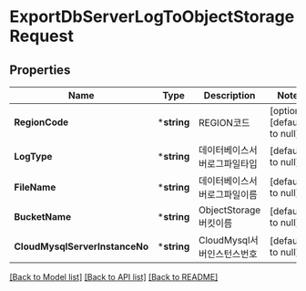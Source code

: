# ExportDbServerLogToObjectStorageRequest

## Properties
Name | Type | Description | Notes
------------ | ------------- | ------------- | -------------
**RegionCode** | ***string** | REGION코드 | [optional] [default to null]
**LogType** | ***string** | 데이터베이스서버로그파일타입 | [default to null]
**FileName** | ***string** | 데이터베이스서버로그파일이름 | [default to null]
**BucketName** | ***string** | ObjectStorage버킷이름 | [default to null]
**CloudMysqlServerInstanceNo** | ***string** | CloudMysql서버인스턴스번호 | [default to null]

[[Back to Model list]](../README.md#documentation-for-models) [[Back to API list]](../README.md#documentation-for-api-endpoints) [[Back to README]](../README.md)


